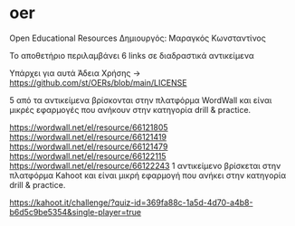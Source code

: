 # oer
Open Educational Resources
Δημιουργός: Μαραγκός Κωνσταντίνος

Το αποθετήριο περιλαμβάνει 6 links σε διαδραστικά αντικείμενα

Υπάρχει για αυτά Άδεια Χρήσης -> https://github.com/st/OERs/blob/main/LICENSE

5 από τα αντικείμενα βρίσκονται στην πλατφόρμα WordWall και είναι μικρές εφαρμογές που ανήκουν στην κατηγορία drill & practice.

https://wordwall.net/el/resource/66121805
https://wordwall.net/el/resource/66121419
https://wordwall.net/el/resource/66121479
https://wordwall.net/el/resource/66122115
https://wordwall.net/el/resource/66122243
1 αντικείμενο βρίσκεται στην πλατφόρμα Kahoot και είναι μικρή εφαρμογή που ανήκει στην κατηγορία drill & practice.

https://kahoot.it/challenge/?quiz-id=369fa88c-1a5d-4d70-a4b8-b6d5c9be5354&single-player=true
